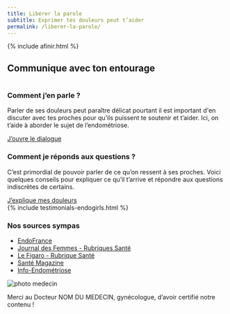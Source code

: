 ```yaml
---
title: Libérer la parole
subtitle: Exprimer tes douleurs peut t’aider
permalink: /liberer-la-parole/
---
```


{% include afinir.html %}
<section id="section" class="section">
    <div class="container">
        <div class="">
            <h2 class="mb-56"><span>Communique avec ton entourage</span></h2>
            <div class="row d-flex justify-content-between mb-72">
                <div class="col-12 col-lg-6 mb-4 mb-lg-0">
                    <img class="w-100" src="{{ "/assets/images/interrogation_homepage.jpg" | relative_url }}" alt="">
                </div>
                <div class="col-12 col-lg-5 d-flex justify-content-center align-items-start flex-column ">
                    <h3 class="titre_sommaire_accueil">Comment j’en parle ?</h3>
                    <p class="card-text">Parler de ses douleurs peut paraître délicat pourtant il est important d'en discuter avec tes proches pour qu’ils puissent te soutenir et t’aider. Ici, on t’aide à aborder le sujet de l’endométriose.</p>
                    <a href="/que-m-arrive-t-il/" class="btn btn-primary">J’ouvre le dialogue</a>
                </div>
            </div>
            <div class="row d-flex justify-content-between mb-75">
                <div class="order-1 order-lg-2 col-12 col-lg-6 mb-4 mb-lg-0">
                    <img class="w-100" src="{{ "/assets/images/discussion_homepage.png" | relative_url }}" alt="" >
                </div>
                <div class="order-2 order-lg-1 col-12 col-lg-5 d-flex justify-content-center align-items-start flex-column ">
                    <h3 class="titre_sommaire_accueil">Comment je réponds aux questions ?</h3>
                    <p class="card-text">C’est primordial de pouvoir parler de ce qu’on ressent à ses proches. Voici quelques conseils pour expliquer ce qu’il t’arrive et répondre aux questions indiscrètes de certains.</p>
                    <a href="/que-m-arrive-t-il/" class="btn btn-primary">J’explique mes douleurs</a>
                </div>
            </div>
        </div>
    </div>
</section>

<section class="section">
    {% include testimonials-endogirls.html %}
</section>

<section class="sources section">
    <div class="container">
        <div class="row">
            <h3>Nos sources sympas</h3>
            <ul class="d-flex flex-column justify-content-lg-between flex-lg-row">
                <li><a href="#">EndoFrance</a></li>
                <li><a href="#">Journal des Femmes - Rubriques Santé</a></li>
                <li><a href="#">Le Figaro - Rubrique Santé</a></li>
                <li><a href="#">Santé Magazine</a></li>
                <li><a href="#">Info-Endométriose</a></li>
            </ul>
            <div class="d-flex">
                <img src="#" alt="photo medecin" class="mr-1">
                <p>Merci au Docteur NOM DU MEDECIN, gynécologue, d’avoir certifié notre contenu !</p>
            </div>
        </div>
    </div>
</section>